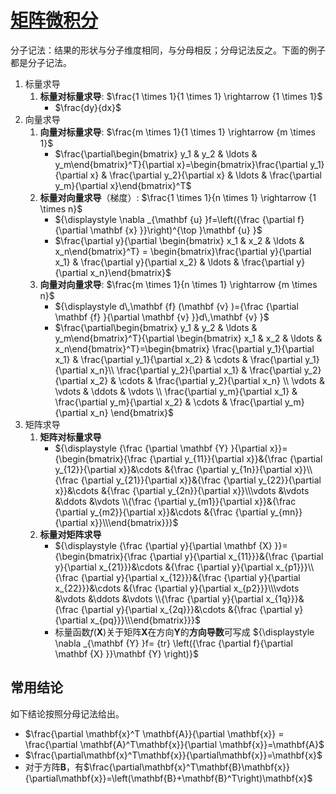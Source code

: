 # [矩阵微积分](https://zh.m.wikipedia.org/zh-hans/%E7%9F%A9%E9%98%B5%E5%BE%AE%E7%A7%AF%E5%88%86)

分子记法：结果的形状与分子维度相同，与分母相反；分母记法反之。下面的例子都是分子记法。

1. 标量求导
   1. **标量对标量求导**: $\frac{1 \times 1}{1 \times 1} \rightarrow {1 \times 1}$
      - $\frac{dy}{dx}$
2. 向量求导
   1. **向量对标量求导**: $\frac{m \times 1}{1 \times 1} \rightarrow {m \times 1}$
       - $\frac{\partial\begin{bmatrix} y_1 & y_2 & \ldots & y_m\end{bmatrix}^T}{\partial x}=\begin{bmatrix}\frac{\partial y_1}{\partial x} & \frac{\partial y_2}{\partial x} & \ldots & \frac{\partial y_m}{\partial x}\end{bmatrix}^T$
   1. **标量对向量求导**（梯度）: $\frac{1 \times 1}{n \times 1} \rightarrow {1 \times n}$
       - ${\displaystyle \nabla _{\mathbf {u} }f=\left({\frac {\partial f}{\partial \mathbf {x} }}\right)^{\top }\mathbf {u} }$
       - $\frac{\partial y}{\partial \begin{bmatrix} x_1 & x_2 & \ldots & x_n\end{bmatrix}^T} = \begin{bmatrix}\frac{\partial y}{\partial x_1} & \frac{\partial y}{\partial x_2} & \ldots & \frac{\partial y}{\partial x_n}\end{bmatrix}$
   1. **向量对向量求导**: $\frac{m \times 1}{n \times 1} \rightarrow {m \times n}$
       - ${\displaystyle d\,\mathbf {f} (\mathbf {v} )={\frac {\partial \mathbf {f} }{\partial \mathbf {v} }}d\,\mathbf {v} }$
       - $\frac{\partial\begin{bmatrix} y_1 & y_2 & \ldots & y_m\end{bmatrix}^T}{\partial \begin{bmatrix} x_1 & x_2 & \ldots & x_n\end{bmatrix}^T}=\begin{bmatrix} \frac{\partial y_1}{\partial x_1} & \frac{\partial y_1}{\partial x_2} & \cdots & \frac{\partial y_1}{\partial x_n}\\ \frac{\partial y_2}{\partial x_1} & \frac{\partial y_2}{\partial x_2} & \cdots & \frac{\partial y_2}{\partial x_n} \\ \vdots & \vdots & \ddots & \vdots \\ \frac{\partial y_m}{\partial x_1} & \frac{\partial y_m}{\partial x_2} & \cdots & \frac{\partial y_m}{\partial x_n} \end{bmatrix}$
3. 矩阵求导
   1. **矩阵对标量求导**
       - ${\displaystyle {\frac {\partial \mathbf {Y} }{\partial x}}={\begin{bmatrix}{\frac {\partial y_{11}}{\partial x}}&{\frac {\partial y_{12}}{\partial x}}&\cdots &{\frac {\partial y_{1n}}{\partial x}}\\{\frac {\partial y_{21}}{\partial x}}&{\frac {\partial y_{22}}{\partial x}}&\cdots &{\frac {\partial y_{2n}}{\partial x}}\\\vdots &\vdots &\ddots &\vdots \\{\frac {\partial y_{m1}}{\partial x}}&{\frac {\partial y_{m2}}{\partial x}}&\cdots &{\frac {\partial y_{mn}}{\partial x}}\\\end{bmatrix}}}$
   1. **标量对矩阵求导**
       - ${\displaystyle {\frac {\partial y}{\partial \mathbf {X} }}={\begin{bmatrix}{\frac {\partial y}{\partial x_{11}}}&{\frac {\partial y}{\partial x_{21}}}&\cdots &{\frac {\partial y}{\partial x_{p1}}}\\{\frac {\partial y}{\partial x_{12}}}&{\frac {\partial y}{\partial x_{22}}}&\cdots &{\frac {\partial y}{\partial x_{p2}}}\\\vdots &\vdots &\ddots &\vdots \\{\frac {\partial y}{\partial x_{1q}}}&{\frac {\partial y}{\partial x_{2q}}}&\cdots &{\frac {\partial y}{\partial x_{pq}}}\\\end{bmatrix}}}$
       - 标量函数*f*(**X**)关于矩阵**X**在方向**Y**的**方向导数**可写成
       ${\displaystyle \nabla _{\mathbf {Y} }f= {tr} \left({\frac {\partial f}{\partial \mathbf {X} }}\mathbf {Y} \right)}$


## 常用结论

如下结论按照分母记法给出。

- $\frac{\partial \mathbf{x}^T \mathbf{A}}{\partial \mathbf{x}} = \frac{\partial \mathbf{A}^T\mathbf{x}}{\partial \mathbf{x}}=\mathbf{A}$
- $\frac{\partial\mathbf{x}^T\mathbf{x}}{\partial\mathbf{x}}=\mathbf{x}$
- 对于方阵$\mathbf{B}$，有$\frac{\partial\mathbf{x}^T\mathbf{B}\mathbf{x}}{\partial\mathbf{x}}=\left(\mathbf{B}+\mathbf{B}^T\right)\mathbf{x}$
